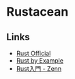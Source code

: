 # Rustacean

## Links

- [Rust Official](https://doc.rust-jp.rs/book-ja/title-page.html)
- [Rust by Example](https://doc.rust-lang.org/rust-by-example/)
- [Rust入門 - Zenn](https://zenn.dev/mebiusbox/books/22d4c1ed9b0003)
